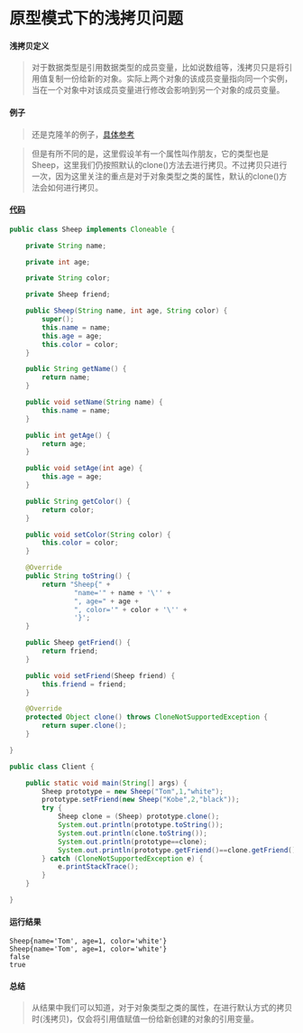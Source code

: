 # 原型模式下的浅拷贝问题

#### 浅拷贝定义

>对于数据类型是引用数据类型的成员变量，比如说数组等，浅拷贝只是将引用值复制一份给新的对象。实际上两个对象的该成员变量指向同一个实例，当在一个对象中对该成员变量进行修改会影响到另一个对象的成员变量。

#### 例子

>还是克隆羊的例子，[具体参考](prototype.md#例子)

>但是有所不同的是，这里假设羊有一个属性叫作朋友，它的类型也是Sheep，这里我们仍按照默认的clone()方法去进行拷贝。不过拷贝只进行一次，因为这里关注的重点是对于对象类型之类的属性，默认的clone()方法会如何进行拷贝。

#### [代码](../../../../../src/main/java/org/fade/pattern/cp/prototype/shallow)

```java
public class Sheep implements Cloneable {

    private String name;

    private int age;

    private String color;

    private Sheep friend;

    public Sheep(String name, int age, String color) {
        super();
        this.name = name;
        this.age = age;
        this.color = color;
    }

    public String getName() {
        return name;
    }

    public void setName(String name) {
        this.name = name;
    }

    public int getAge() {
        return age;
    }

    public void setAge(int age) {
        this.age = age;
    }

    public String getColor() {
        return color;
    }

    public void setColor(String color) {
        this.color = color;
    }

    @Override
    public String toString() {
        return "Sheep{" +
                "name='" + name + '\'' +
                ", age=" + age +
                ", color='" + color + '\'' +
                '}';
    }

    public Sheep getFriend() {
        return friend;
    }

    public void setFriend(Sheep friend) {
        this.friend = friend;
    }

    @Override
    protected Object clone() throws CloneNotSupportedException {
        return super.clone();
    }

}
```

```java
public class Client {

    public static void main(String[] args) {
        Sheep prototype = new Sheep("Tom",1,"white");
        prototype.setFriend(new Sheep("Kobe",2,"black"));
        try {
            Sheep clone = (Sheep) prototype.clone();
            System.out.println(prototype.toString());
            System.out.println(clone.toString());
            System.out.println(prototype==clone);
            System.out.println(prototype.getFriend()==clone.getFriend());
        } catch (CloneNotSupportedException e) {
            e.printStackTrace();
        }
    }

}
```

#### 运行结果

```
Sheep{name='Tom', age=1, color='white'}
Sheep{name='Tom', age=1, color='white'}
false
true
```

#### 总结

>从结果中我们可以知道，对于对象类型之类的属性，在进行默认方式的拷贝时(浅拷贝)，仅会将引用值赋值一份给新创建的对象的引用变量。


